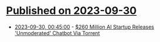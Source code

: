 # [Published on 2023-09-30](index.md)

* [2023-09-30, 00:45:00](https://slashdot.org/story/23/09/29/2024216/260-million-ai-startup-releases-unmoderated-chatbot-via-torrent?utm_source=rss1.0mainlinkanon&utm_medium=feed) - [$260 Million AI Startup Releases 'Unmoderated' Chatbot Via Torrent](https://slashdot.org/story/23/09/29/2024216/260-million-ai-startup-releases-unmoderated-chatbot-via-torrent?utm_source=rss1.0mainlinkanon&utm_medium=feed)

